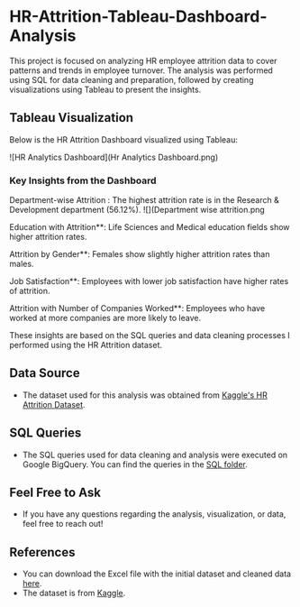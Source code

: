 # HR-Attrition-Tableau-Dashboard-Analysis
This project is focused on analyzing HR employee attrition data to cover patterns and trends in employee turnover. The analysis was performed using SQL for data cleaning and preparation, followed by creating visualizations using Tableau to present the insights.

## Tableau Visualization

Below is the HR Attrition Dashboard visualized using Tableau:

![HR Analytics Dashboard](Hr Analytics Dashboard.png)

### Key Insights from the Dashboard

Department-wise Attrition : The highest attrition rate is in the Research & Development department (56.12%).
![](Department wise attrition.png

Education with Attrition**: Life Sciences and Medical education fields show higher attrition rates.



 Attrition by Gender**: Females show slightly higher attrition rates than males.


Job Satisfaction**: Employees with lower job satisfaction have higher rates of attrition.

Attrition with Number of Companies Worked**: Employees who have worked at more companies are more likely to leave.


These insights are based on the SQL queries and data cleaning processes I performed using the HR Attrition dataset.

## Data Source
- The dataset used for this analysis was obtained from [Kaggle's HR Attrition Dataset](https://www.kaggle.com/datasets).
  
## SQL Queries
- The SQL queries used for data cleaning and analysis were executed on Google BigQuery. You can find the queries in the [SQL folder](link-to-your-SQL-files-on-GitHub).

## Feel Free to Ask
- If you have any questions regarding the analysis, visualization, or data, feel free to reach out!

## References
- You can download the Excel file with the initial dataset and cleaned data [here](HR-Employee-Attrition.csv).
- The dataset is from [Kaggle](https://www.kaggle.com/datasets).
